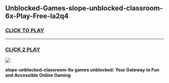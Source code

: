 
## Unblocked-Games-slope-unblocked-classroom-6x-Play-Free-la2q4
<h3>
<a href="https://premium76.site?title=slope-unblocked-classroom-6x&ref=19M">CLICK TO PLAY</a></h3>
<hr>

<h3>
<a href="https://premium76.site?title=slope-unblocked-classroom-6x&ref=19M">CLICK 2 PLAY</a>
  
</h3>

<a href="https://premium76.site?title=slope-unblocked-classroom-6x&ref=19M"><img src="https://clearcache.store/games.png"></a>


**slope-unblocked-classroom-6x games unblocked: Your Gateway to Fun and Accessible Online Gaming**
